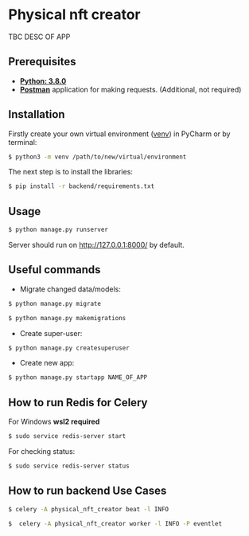 # Physical nft creator
TBC DESC OF APP
## Prerequisites
* **[Python: 3.8.0](https://www.python.org/downloads/release/python-380/)**
* **[Postman](https://www.postman.com/downloads/)** application for making requests. (Additional, not required)

## Installation
Firstly create your own virtual environment ([venv](https://docs.python.org/3/library/venv.html#module-venv)) in PyCharm or by terminal:
```bash
$ python3 -m venv /path/to/new/virtual/environment
```
The next step is to install the libraries:
```bash
$ pip install -r backend/requirements.txt
```

## Usage
```bash
$ python manage.py runserver
```
Server should run on http://127.0.0.1:8000/ by default.

## Useful commands

 - Migrate changed data/models:
```bash
$ python manage.py migrate
```
```bash
$ python manage.py makemigrations
```
- Create super-user:
```bash
$ python manage.py createsuperuser
```
- Create new app:
```bash
$ python manage.py startapp NAME_OF_APP
```
## How to run Redis for Celery
For Windows **wsl2 required**
```bash
$ sudo service redis-server start
```
For checking status:
```bash
$ sudo service redis-server status
```

## How to run backend Use Cases
```bash
$ celery -A physical_nft_creator beat -l INFO
```
```bash
$  celery -A physical_nft_creator worker -l INFO -P eventlet 
```
